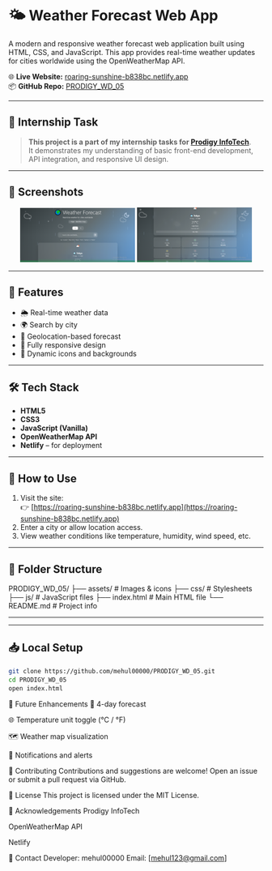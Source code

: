 # 🌤️ Weather Forecast Web App

A modern and responsive weather forecast web application built using HTML, CSS, and JavaScript. This app provides real-time weather updates for cities worldwide using the OpenWeatherMap API.

🌐 **Live Website:** [roaring-sunshine-b838bc.netlify.app](https://roaring-sunshine-b838bc.netlify.app)  
📦 **GitHub Repo:** [PRODIGY_WD_05](https://github.com/mehul00000/PRODIGY_WD_05)

---

## 📌 Internship Task

> **This project is a part of my internship tasks for [Prodigy InfoTech](https://prodigyinfotech.dev/)**.  
It demonstrates my understanding of basic front-end development, API integration, and responsive UI design.

---

## 📸 Screenshots
<p align="center">
  <img src="https://github.com/HENRY-AIFST/PRODIGY_WD_05/blob/main/dis/assets/weather1.png" alt="Weather App Screenshot 1" width="45%" />
  <img src="https://github.com/HENRY-AIFST/PRODIGY_WD_05/blob/main/dis/assets/weather%2002.png" alt="Weather App Screenshot 2" width="45%" />
</p>



---

## 🚀 Features

- 🌦️ Real-time weather data
- 🌍 Search by city
- 📍 Geolocation-based forecast
- 📱 Fully responsive design
- 🌈 Dynamic icons and backgrounds

---

## 🛠️ Tech Stack

- **HTML5**
- **CSS3**
- **JavaScript (Vanilla)**
- **OpenWeatherMap API**
- **Netlify** – for deployment

---

## 🧩 How to Use

1. Visit the site:  
   👉 [https://roaring-sunshine-b838bc.netlify.app](https://roaring-sunshine-b838bc.netlify.app)
2. Enter a city or allow location access.
3. View weather conditions like temperature, humidity, wind speed, etc.

---

## 📁 Folder Structure

PRODIGY_WD_05/
├── assets/ # Images & icons
├── css/ # Stylesheets
├── js/ # JavaScript files
├── index.html # Main HTML file
└── README.md # Project info

---


---

## 📥 Local Setup

```bash
git clone https://github.com/mehul00000/PRODIGY_WD_05.git
cd PRODIGY_WD_05
open index.html
```


🧠 Future Enhancements
📆 4-day forecast

🌐 Temperature unit toggle (°C / °F)

🗺️ Weather map visualization

🔔 Notifications and alerts

🤝 Contributing
Contributions and suggestions are welcome!
Open an issue or submit a pull request via GitHub.

📄 License
This project is licensed under the MIT License.

🙌 Acknowledgements
Prodigy InfoTech

OpenWeatherMap API

Netlify

📧 Contact
Developer: mehul00000
Email: [mehul123@gmail.com] 
